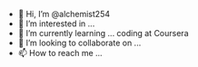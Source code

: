 - 👋 Hi, I’m @alchemist254
- 👀 I’m interested in ...
- 🌱 I’m currently learning ... coding at Coursera
- 💞️ I’m looking to collaborate on ...
- 📫 How to reach me ...

<!---
alchemist254/alchemist254 is a ✨ special ✨ repository because its `README.md` (this file) appears on your GitHub profile.
You can click the Preview link to take a look at your changes.
--->
